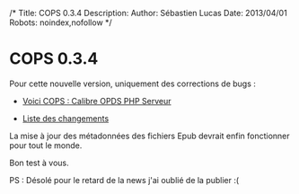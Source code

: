 /*
Title: COPS 0.3.4
Description: 
Author: Sébastien Lucas
Date: 2013/04/01
Robots: noindex,nofollow
*/
# COPS 0.3.4

Pour cette nouvelle version, uniquement des corrections de bugs :

*	[Voici COPS : Calibre OPDS PHP Serveur](/fr/oss/calibre-opds-php-server)

*	[Liste des changements](/fr/oss/calibre-opds-php-server-changelog)

La mise à jour des métadonnées des fichiers Epub devrait enfin fonctionner pour tout le monde.

Bon test à vous.

PS : Désolé pour le retard de la news j'ai oublié de la publier :(

